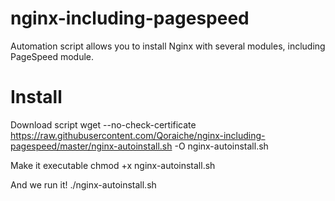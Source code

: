 # nginx-including-pagespeed
Automation script allows you to install Nginx with several modules, including PageSpeed module.

# Install

Download script
wget --no-check-certificate https://raw.githubusercontent.com/Qoraiche/nginx-including-pagespeed/master/nginx-autoinstall.sh -O nginx-autoinstall.sh

Make it executable
chmod +x nginx-autoinstall.sh

And we run it!
./nginx-autoinstall.sh
